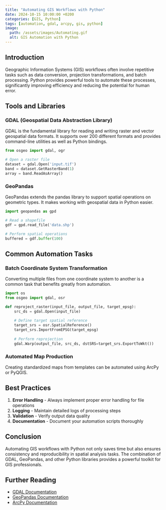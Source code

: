 ```yaml
---
title: "Automating GIS Workflows with Python"
date: 2024-10-15 10:00:00 +0200
categories: [GIS, Python]
tags: [automation, gdal, arcpy, gis, python]
image:
  path: /assets/images/Automating.gif
  alt: GIS Automation with Python
---
```


## Introduction

Geographic Information Systems (GIS) workflows often involve repetitive tasks such as data conversion, projection transformations, and batch processing. Python provides powerful tools to automate these processes, significantly improving efficiency and reducing the potential for human error.

## Tools and Libraries

### GDAL (Geospatial Data Abstraction Library)

GDAL is the fundamental library for reading and writing raster and vector geospatial data formats. It supports over 200 different formats and provides command-line utilities as well as Python bindings.

```python
from osgeo import gdal, ogr

# Open a raster file
dataset = gdal.Open('input.tif')
band = dataset.GetRasterBand(1)
array = band.ReadAsArray()
```

### GeoPandas

GeoPandas extends the pandas library to support spatial operations on geometric types. It makes working with geospatial data in Python easier.

```python
import geopandas as gpd

# Read a shapefile
gdf = gpd.read_file('data.shp')

# Perform spatial operations
buffered = gdf.buffer(100)
```

## Common Automation Tasks

### Batch Coordinate System Transformation

Converting multiple files from one coordinate system to another is a common task that benefits greatly from automation.

```python
import os
from osgeo import gdal, osr

def reproject_raster(input_file, output_file, target_epsg):
    src_ds = gdal.Open(input_file)
    
    # Define target spatial reference
    target_srs = osr.SpatialReference()
    target_srs.ImportFromEPSG(target_epsg)
    
    # Perform reprojection
    gdal.Warp(output_file, src_ds, dstSRS=target_srs.ExportToWkt())
```

### Automated Map Production

Creating standardized maps from templates can be automated using ArcPy or PyQGIS.

## Best Practices

1. **Error Handling** - Always implement proper error handling for file operations
2. **Logging** - Maintain detailed logs of processing steps
3. **Validation** - Verify output data quality
4. **Documentation** - Document your automation scripts thoroughly

## Conclusion

Automating GIS workflows with Python not only saves time but also ensures consistency and reproducibility in spatial analysis tasks. The combination of GDAL, GeoPandas, and other Python libraries provides a powerful toolkit for GIS professionals.

## Further Reading

- [GDAL Documentation](https://gdal.org/)
- [GeoPandas Documentation](https://geopandas.org/)
- [ArcPy Documentation](https://pro.arcgis.com/en/pro-app/arcpy/main/arcgis-pro-arcpy-reference.htm)
